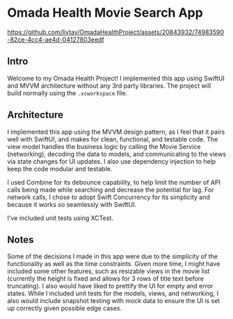 # Omada Health Movie Search App

https://github.com/livtay/OmadaHealthProject/assets/20843932/74983590-82ce-4cc4-ae4d-04127803eedf

## Intro

Welcome to my Omada Health Project! I implemented this app using SwiftUI and MVVM architecture without any 3rd party libraries. The project will build normally using the `.xcworkspace` file.

## Architecture

I implemented this app using the MVVM design pattern, as I feel that it pairs well with SwiftUI, and makes for clean, functional, and testable code. The view model handles the business logic by calling the Movie Service (networking), decoding the data to models, and communicating to the views via state changes for UI updates. I also use dependency injection to help keep the code modular and testable.

I used Combine for its debounce capability, to help limit the number of API calls being made while searching and decrease the potential for lag. For network calls, I chose to adopt Swift Concurrency for its simplicity and because it works so seamlessly with SwiftUI.
 
I've included unit tests using XCTest.

## Notes

Some of the decisions I made in this app were due to the simplicity of the functionality as well as the time constraints. Given more time, I might have included some other features, such as resizable views in the movie list (currently the height is fixed and allows for 3 rows of title text before truncating). I also would have liked to prettify the UI for empty and error states. While I included unit tests for the models, views, and networking, I also would include snapshot testing with mock data to ensure the UI is set up correctly given possible edge cases.
